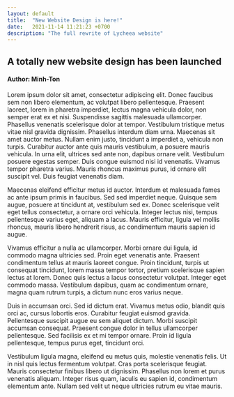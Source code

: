 ```yaml
---
layout: default
title:  "New Website Design is here!"
date:   2021-11-14 11:21:23 +0700
description: "The full rewrite of Lycheea website"
---
```


## A totally new website design has been launched
#### Author: Minh-Ton


Lorem ipsum dolor sit amet, consectetur adipiscing elit. Donec faucibus sem non libero elementum, ac volutpat libero pellentesque. Praesent laoreet, lorem in pharetra imperdiet, lectus magna vehicula dolor, non semper erat ex et nisi. Suspendisse sagittis malesuada ullamcorper. Phasellus venenatis scelerisque dolor at tempor. Vestibulum tristique metus vitae nisl gravida dignissim. Phasellus interdum diam urna. Maecenas sit amet auctor metus. Nullam enim justo, tincidunt a imperdiet a, vehicula non turpis. Curabitur auctor ante quis mauris vestibulum, a posuere mauris vehicula. In urna elit, ultrices sed ante non, dapibus ornare velit. Vestibulum posuere egestas semper. Duis congue euismod nisi id venenatis. Vivamus tempor pharetra varius. Mauris rhoncus maximus purus, id ornare elit suscipit vel. Duis feugiat venenatis diam.

Maecenas eleifend efficitur metus id auctor. Interdum et malesuada fames ac ante ipsum primis in faucibus. Sed sed imperdiet neque. Quisque sem augue, posuere at tincidunt at, vestibulum sed ex. Donec scelerisque velit eget tellus consectetur, a ornare orci vehicula. Integer lectus nisi, tempus pellentesque varius eget, aliquam a lacus. Mauris efficitur, ligula vel mollis rhoncus, mauris libero hendrerit risus, ac condimentum mauris sapien id augue.

Vivamus efficitur a nulla ac ullamcorper. Morbi ornare dui ligula, id commodo magna ultricies sed. Proin eget venenatis ante. Praesent condimentum tellus at mauris laoreet congue. Proin tincidunt, turpis ut consequat tincidunt, lorem massa tempor tortor, pretium scelerisque sapien lectus at lorem. Donec quis lectus a lacus consectetur volutpat. Integer eget commodo massa. Vestibulum dapibus, quam ac condimentum ornare, magna quam rutrum turpis, a dictum nunc eros varius neque.

Duis in accumsan orci. Sed id dictum erat. Vivamus metus odio, blandit quis orci ac, cursus lobortis eros. Curabitur feugiat euismod gravida. Pellentesque suscipit augue eu sem aliquet dictum. Morbi suscipit accumsan consequat. Praesent congue dolor in tellus ullamcorper pellentesque. Sed facilisis ex et mi tempor ornare. Proin id ligula pellentesque, tempus purus eget, tincidunt orci.

Vestibulum ligula magna, eleifend eu metus quis, molestie venenatis felis. Ut in nisl quis lectus fermentum volutpat. Cras porta scelerisque feugiat. Mauris consectetur finibus libero ut dignissim. Phasellus non lorem et purus venenatis aliquam. Integer risus quam, iaculis eu sapien id, condimentum elementum ante. Nullam sed velit ut neque ultricies rutrum eu vitae mauris.